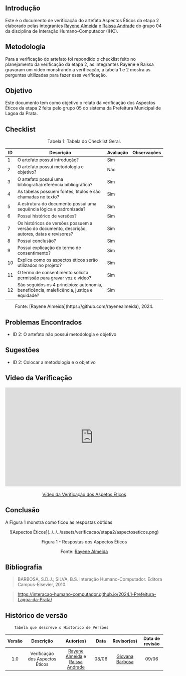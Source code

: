 ## Introdução
Este é o documento de verificação do artefato Aspectos Éticos da etapa 2 elaborado pelas integrantes [Rayene Almeida](https://github.com/rayenealmeida) e [Raissa Andrade](https://github.com/RaissaAndradeS) do grupo 04 da disciplina de Interação Humano-Computador (IHC). 


## Metodologia
Para a verificação do artefato foi repondido o checklist feito no planejamento da verificação da etapa 2, as integrantes Rayene e Raissa gravaram um video monstrando a verificação, a tabela 1 e 2 mostra as perguntas ultilizadas para fazer essa verificação.

## Objetivo
Este documento tem como objetivo o relato da verificação dos Aspectos Éticos da etapa 2 feita pelo grupo 05 do sistema da Prefeitura Municipal de Lagoa da Prata.

## Checklist 

<center>Tabela 1: Tabela do Checklist Geral. </center> 

| ID  | Descrição                                                                                  | Avaliação | Observações |
| --- | ------------------------------------------------------------------------------------------ | --------- | ----------- |
| 1   | O artefato possui introdução?     |        Sim   |             |
| 2   | O artefato possui metodologia e objetivo?  |  Não         |             |
| 3   | O artefato possui uma bibliografia/referência bibliográfica?   |   Sim        |             |
| 4   | As tabelas possuem fontes, títulos e são chamadas no texto?  |     Sim    |             |
| 5   | A estrutura do documento possui uma sequência lógica e padronizada?  |       Sim    |             |
| 6   | Possui histórico de versões?    |     Sim      |             |
| 7   | Os históricos de versões possuem a versão do documento, descrição, autores, datas e revisores? | Sim |             |
| 8  | Possui conclusão? |      Sim     |             |
| 9   | Possui explicação do termo de consentimento? |     Sim      |             |
| 10   | Explica como os aspectos éticos serão utilizados no projeto? |      Sim     |             |
| 11  | O termo de consentimento solicita permissão para gravar voz e vídeo?  |        Sim   |             |
| 12  | São seguidos os 4 princípios: autonomia, beneficência, maleficência, justiça e equidade?    |     Sim      |             |


<center>Fonte: [Rayene Almeida](https://github.com/rayenealmeida), 2024.</center>

## Problemas Encontrados

- ID 2: O artefato não possui metodologia e objetivo

## Sugestões

- ID 2: Colocar a metodologia e o objetivo

## Video da Verificação

<p style="text-align: center">
    <iframe width="560" height="315" src="https://www.youtube.com/embed/UBg8zq5wVdQ" title="YouTube video player" frameborder="0" allow="accelerometer; autoplay; clipboard-write; encrypted-media; gyroscope; picture-in-picture" allowfullscreen></iframe>
</p>
<p style="text-align: center">
    <a href="https://www.youtube.com/embed/UBg8zq5wVdQ" target="_blank">Vídeo da Verificação dos Aspetos Éticos</a>
</p>

## Conclusão
A Figura 1 monstra como ficou as respostas obtidas 
<center>
![Aspectos Éticos](../../../assets/verificacao/etapa2/aspectoseticos.png)
<div align="center">
<p> Figura 1 - Respostas dos Aspectos Éticos </p> 
 <center>  <p>Fonte: <a href="https://github.com/rayenealmeida">Rayene Almeida</a></p></center> 
</div></center>



## Bibliografia
> BARBOSA, S.D.J.; SILVA, B.S. Interação Humano-Computador. Editora Campus-Elsevier, 2010.

>  https://interacao-humano-computador.github.io/2024.1-Prefeitura-Lagoa-da-Prata/

## Histórico de versão
        Tabela que descreve o Histórico de Versões
|     Versão       |     Descrição      |      Autor(es)      | Data           |  Revisor(es)          |Data de revisão|
| :----------------------------------------------------------: | :-------------------------------: | :-------------------------------------------------: | :-------------------------------: |  :-------------------------------: | :-------------------------------: |
|1.0|Verificação dos Aspectos Éticos|[Rayene Almeida](https://github.com/rayenealmeida) e [Raissa Andrade](https://github.com/RaissaAndradeS)   | 08/06|   [Giovana Barbosa](https://github.com/gio221) | 09/06 |